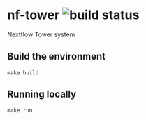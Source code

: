 # nf-tower ![build status](https://codebuild.eu-west-1.amazonaws.com/badges?uuid=eyJlbmNyeXB0ZWREYXRhIjoiK1E3NmtuOUVrbElTUlBxbHhRY0MvUzNjUVI2bFFMd25HR0xYb2k0T0JkdzJaMU9Ycmw0dHhNK0hzNHVybUhaaFVtQVY0WUdKM0wyY2ZJcHRyTzE0UmE4PSIsIml2UGFyYW1ldGVyU3BlYyI6IkNWdkFVdVUweEFvZWo4QmwiLCJtYXRlcmlhbFNldFNlcmlhbCI6MX0%3D&branch=master)

Nextflow Tower system

## Build the environment 

    make build

## Running locally

    make run

